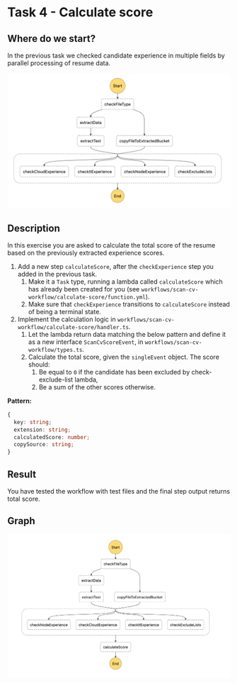 # Task 4 - Calculate score

## Where do we start?
In the previous task we checked candidate experience in multiple fields by parallel processing of resume data.

<img src="../data/task-3-result.png"/>

## Description
In this exercise you are asked to calculate the total score of the resume based on the previously extracted experience scores.

1. Add a new step `calculateScore`, after the `checkExperience` step you added in the previous task.
   1. Make it a `Task` type, running a lambda called `calculateScore` which has already been created for you (see `workflows/scan-cv-workflow/calculate-score/function.yml`).
   2. Make sure that `checkExperience` transitions to `calculateScore` instead of being a terminal state.
2. Implement the calculation logic in `workflows/scan-cv-workflow/calculate-score/handler.ts`.
   1. Let the lambda return data matching the below pattern and define it as a new interface `ScanCvScoreEvent`, in 
   `workflows/scan-cv-workflow/types.ts`.
   2. Calculate the total score, given the `singleEvent` object. The score should:
      1. Be equal to `0` if the candidate has been excluded by check-exclude-list lambda,
      2. Be a sum of the other scores otherwise.

**Pattern:**
```typescript
{
  key: string;
  extension: string;
  calculatedScore: number;
  copySource: string;
}
```

## Result
You have tested the workflow with test files and the final step output returns total score.

## Graph
<img src="../data/task-4-result.png"/>
